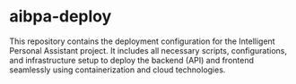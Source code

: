 # aibpa-deploy
This repository contains the deployment configuration for the Intelligent Personal Assistant project. It includes all necessary scripts, configurations, and infrastructure setup to deploy the backend (API) and frontend seamlessly using containerization and cloud technologies.
